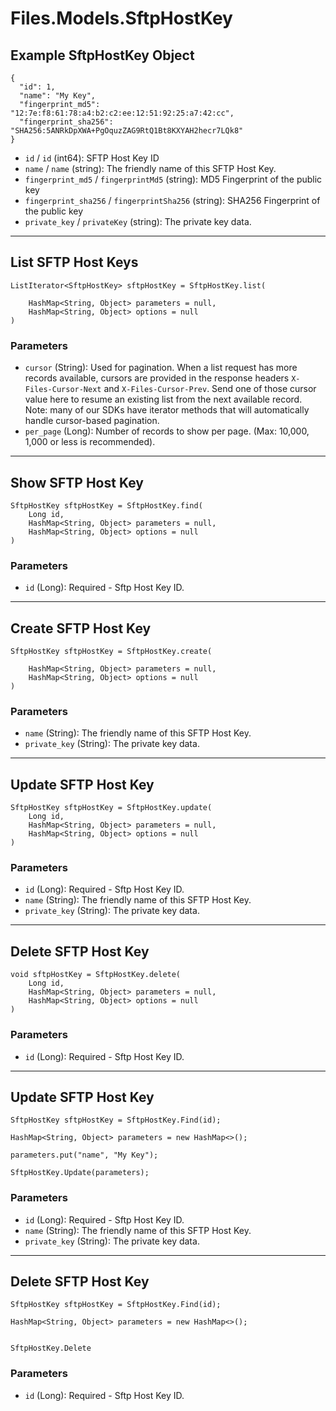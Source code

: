 # Files.Models.SftpHostKey

## Example SftpHostKey Object

```
{
  "id": 1,
  "name": "My Key",
  "fingerprint_md5": "12:7e:f8:61:78:a4:b2:c2:ee:12:51:92:25:a7:42:cc",
  "fingerprint_sha256": "SHA256:5ANRkDpXWA+PgOquzZAG9RtQ1Bt8KXYAH2hecr7LQk8"
}
```

* `id` / `id`  (int64): SFTP Host Key ID
* `name` / `name`  (string): The friendly name of this SFTP Host Key.
* `fingerprint_md5` / `fingerprintMd5`  (string): MD5 Fingerprint of the public key
* `fingerprint_sha256` / `fingerprintSha256`  (string): SHA256 Fingerprint of the public key
* `private_key` / `privateKey`  (string): The private key data.


---

## List SFTP Host Keys

```
ListIterator<SftpHostKey> sftpHostKey = SftpHostKey.list(
    
    HashMap<String, Object> parameters = null,
    HashMap<String, Object> options = null
)
```

### Parameters

* `cursor` (String): Used for pagination.  When a list request has more records available, cursors are provided in the response headers `X-Files-Cursor-Next` and `X-Files-Cursor-Prev`.  Send one of those cursor value here to resume an existing list from the next available record.  Note: many of our SDKs have iterator methods that will automatically handle cursor-based pagination.
* `per_page` (Long): Number of records to show per page.  (Max: 10,000, 1,000 or less is recommended).


---

## Show SFTP Host Key

```
SftpHostKey sftpHostKey = SftpHostKey.find(
    Long id, 
    HashMap<String, Object> parameters = null,
    HashMap<String, Object> options = null
)
```

### Parameters

* `id` (Long): Required - Sftp Host Key ID.


---

## Create SFTP Host Key

```
SftpHostKey sftpHostKey = SftpHostKey.create(
    
    HashMap<String, Object> parameters = null,
    HashMap<String, Object> options = null
)
```

### Parameters

* `name` (String): The friendly name of this SFTP Host Key.
* `private_key` (String): The private key data.


---

## Update SFTP Host Key

```
SftpHostKey sftpHostKey = SftpHostKey.update(
    Long id, 
    HashMap<String, Object> parameters = null,
    HashMap<String, Object> options = null
)
```

### Parameters

* `id` (Long): Required - Sftp Host Key ID.
* `name` (String): The friendly name of this SFTP Host Key.
* `private_key` (String): The private key data.


---

## Delete SFTP Host Key

```
void sftpHostKey = SftpHostKey.delete(
    Long id, 
    HashMap<String, Object> parameters = null,
    HashMap<String, Object> options = null
)
```

### Parameters

* `id` (Long): Required - Sftp Host Key ID.


---

## Update SFTP Host Key

```
SftpHostKey sftpHostKey = SftpHostKey.Find(id);

HashMap<String, Object> parameters = new HashMap<>();

parameters.put("name", "My Key");

SftpHostKey.Update(parameters);
```

### Parameters

* `id` (Long): Required - Sftp Host Key ID.
* `name` (String): The friendly name of this SFTP Host Key.
* `private_key` (String): The private key data.


---

## Delete SFTP Host Key

```
SftpHostKey sftpHostKey = SftpHostKey.Find(id);

HashMap<String, Object> parameters = new HashMap<>();


SftpHostKey.Delete
```

### Parameters

* `id` (Long): Required - Sftp Host Key ID.
